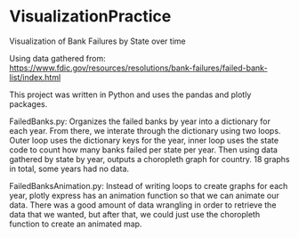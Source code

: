 # VisualizationPractice
Visualization of Bank Failures by State over time

Using data gathered from: https://www.fdic.gov/resources/resolutions/bank-failures/failed-bank-list/index.html

This project was written in Python and uses the pandas and plotly packages.

FailedBanks.py:
Organizes the failed banks by year into a dictionary for each year. From there, we interate through the dictionary using two loops. Outer loop uses the dictionary keys for the year, inner loop uses the state code to count how many banks failed per state per year. Then using data gathered by state by year, outputs a choropleth graph for country.
18 graphs in total, some years had no data.

FailedBanksAnimation.py:
Instead of writing loops to create graphs for each year, plotly express has an animation function so that we can animate our data. There was a good amount of data wrangling in order to retrieve the data that we wanted, but after that, we could just use the choropleth function to create an animated map.

